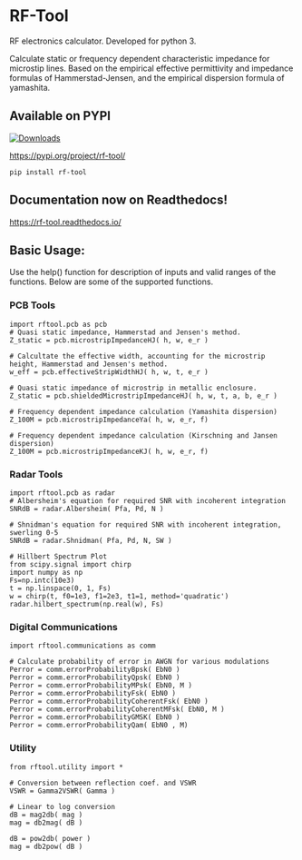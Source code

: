 # RF-Tool
RF electronics calculator.
Developed for python 3.

Calculate static or frequency dependent characteristic impedance for microstip lines.
Based on the empirical effective permittivity and impedance formulas of Hammerstad-Jensen, and the empirical dispersion formula of yamashita.

## Available on PYPI
[![Downloads](https://pepy.tech/badge/rf-tool)](https://pepy.tech/project/rf-tool)

https://pypi.org/project/rf-tool/
```
pip install rf-tool
```

## Documentation now on Readthedocs!
https://rf-tool.readthedocs.io/

## Basic Usage:
Use the help() function for description of inputs and valid ranges of the functions.
Below are some of the supported functions.
### PCB Tools
```
import rftool.pcb as pcb
# Quasi static impedance, Hammerstad and Jensen's method.
Z_static = pcb.microstripImpedanceHJ( h, w, e_r )

# Calcultate the effective width, accounting for the microstrip height, Hammerstad and Jensen's method.
w_eff = pcb.effectiveStripWidthHJ( h, w, t, e_r )

# Quasi static impedance of microstrip in metallic enclosure.
Z_static = pcb.shieldedMicrostripImpedanceHJ( h, w, t, a, b, e_r )

# Frequency dependent impedance calculation (Yamashita dispersion)
Z_100M = pcb.microstripImpedanceYa( h, w, e_r, f)

# Frequency dependent impedance calculation (Kirschning and Jansen dispersion)
Z_100M = pcb.microstripImpedanceKJ( h, w, e_r, f)

```

### Radar Tools
```
import rftool.pcb as radar
# Albersheim's equation for required SNR with incoherent integration
SNRdB = radar.Albersheim( Pfa, Pd, N )

# Shnidman's equation for required SNR with incoherent integration, swerling 0-5
SNRdB = radar.Shnidman( Pfa, Pd, N, SW )

# Hillbert Spectrum Plot
from scipy.signal import chirp
import numpy as np
Fs=np.intc(10e3)
t = np.linspace(0, 1, Fs)
w = chirp(t, f0=1e3, f1=2e3, t1=1, method='quadratic')
radar.hilbert_spectrum(np.real(w), Fs)
```

### Digital Communications
```
import rftool.communications as comm

# Calculate probability of error in AWGN for various modulations
Perror = comm.errorProbabilityBpsk( EbN0 )
Perror = comm.errorProbabilityQpsk( EbN0 )
Perror = comm.errorProbabilityMPsk( EbN0, M )
Perror = comm.errorProbabilityFsk( EbN0 )
Perror = comm.errorProbabilityCoherentFsk( EbN0 )
Perror = comm.errorProbabilityCoherentMFsk( EbN0, M )
Perror = comm.errorProbabilityGMSK( EbN0 )
Perror = comm.errorProbabilityQam( EbN0 , M)
```

### Utility
```
from rftool.utility import *

# Conversion between reflection coef. and VSWR
VSWR = Gamma2VSWR( Gamma )

# Linear to log conversion 
dB = mag2db( mag )
mag = db2mag( dB )

dB = pow2db( power )
mag = db2pow( dB )
```

